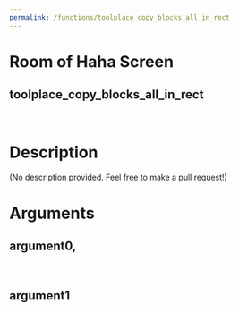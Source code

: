 ```yaml
---
permalink: /functions/toolplace_copy_blocks_all_in_rect
---
```

# Room of Haha Screen  
## toolplace_copy_blocks_all_in_rect  
&nbsp;  
# Description  
(No description provided. Feel free to make a pull request!) 
&nbsp;  
# Arguments
## argument0, 

&nbsp;  
## argument1

&nbsp;  


